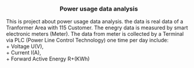 <h3 align="center">Power usage data analysis</h3>
<p align="left">
    This is project about power usage data analysis. the data is real data of a Tranformer Area with 115 Customer. The enegry data is measured by smart electronic meters (Meter). The data from meter is collected by a Terminal via PLC (Power Line Control Technology) one time per day include:
    <br>
        + Voltage U(V),
    <br>
        + Current I(A),
    <br>
        + Forward Active Energy R+(KWh)
    <br>
</p>